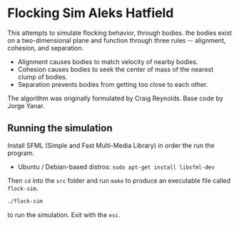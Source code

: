 # Flocking Sim Aleks Hatfield

This attempts to simulate flocking behavior, through bodies. the bodies exist on a two-dimensional plane and function through three rules -- alignment, cohesion, and separation.

- Alignment causes bodies to match velocity of nearby bodies.
- Cohesion causes bodies to seek the center of mass of the nearest clump of bodies.
- Separation prevents bodies from getting too close to each other.

The algorithm was originally formulated by Craig Reynolds. Base code by Jorge Yanar.

## Running the simulation

Install SFML (Simple and Fast Multi-Media Library) in order the run the program.
- Ubuntu / Debian-based distros: `sudo apt-get install libsfml-dev`

Then `cd` into the `src` folder and run `make` to produce an executable file called `flock-sim`.

```bash
./flock-sim
```

to run the simulation. Exit with the `esc`.

